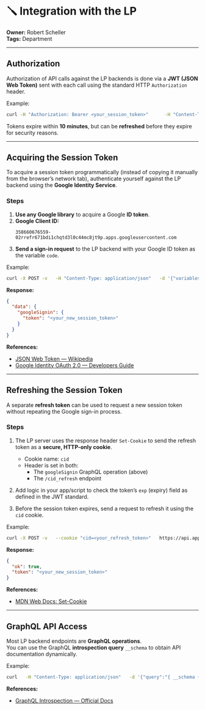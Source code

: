 # 🪛 Integration with the LP

**Owner:** Robert Scheller  
**Tags:** Department  

---

## Authorization

Authorization of API calls against the LP backends is done via a **JWT (JSON Web Token)** sent with each call using the standard HTTP `Authorization` header.

Example:
```bash
curl -H "Authorization: Bearer <your_session_token>"      -H "Content-Type: application/json"      https://api.app.code.berlin/graphql
```

Tokens expire within **10 minutes**, but can be **refreshed** before they expire for security reasons.

---

## Acquiring the Session Token

To acquire a session token programmatically (instead of copying it manually from the browser’s network tab), authenticate yourself against the LP backend using the **Google Identity Service**.

### Steps

1. **Use any Google library** to acquire a Google **ID token**.
2. **Google Client ID:**
   ```
   358660676559-02rrefr671bdi1chqtd3l0c44mc8jt9p.apps.googleusercontent.com
   ```
3. **Send a sign-in request** to the LP backend with your Google ID token as the variable `code`.

Example:
```bash
curl -X POST -v   -H "Content-Type: application/json"   -d '{"variables":{"code":"<your_ID_token>"},"operationName":"googleSignin"}'   https://api.app.code.berlin/graphql
```

**Response:**
```json
{
  "data": {
    "googleSignin": {
      "token": "<your_new_session_token>"
    }
  }
}
```

**References:**
- [JSON Web Token — Wikipedia](https://en.wikipedia.org/wiki/JSON_Web_Token)
- [Google Identity OAuth 2.0 — Developers Guide](https://developers.google.com/identity/protocols/oauth2#libraries)

---

## Refreshing the Session Token

A separate **refresh token** can be used to request a new session token without repeating the Google sign-in process.

### Steps

1. The LP server uses the response header `Set-Cookie` to send the refresh token as a **secure, HTTP-only cookie**.
   - Cookie name: `cid`
   - Header is set in both:
     - The `googleSignin` GraphQL operation (above)
     - The `/cid_refresh` endpoint

2. Add logic in your app/script to check the token’s `exp` (expiry) field as defined in the JWT standard.

3. Before the session token expires, send a request to refresh it using the `cid` cookie.

Example:
```bash
curl -X POST -v   --cookie "cid=<your_refresh_token>"   https://api.app.code.berlin/cid_refresh
```

**Response:**
```json
{
  "ok": true,
  "token": "<your_new_session_token>"
}
```

**References:**
- [MDN Web Docs: Set-Cookie](https://developer.mozilla.org/en-US/docs/Web/HTTP/Headers/Set-Cookie)

---

## GraphQL API Access

Most LP backend endpoints are **GraphQL operations**.  
You can use the GraphQL **introspection query** `__schema` to obtain API documentation dynamically.

Example:
```bash
curl   -H "Content-Type: application/json"   -d '{"query":"{ __schema { queryType { fields { name description } } } }"}'   https://api.app.code.berlin/graphql
```

**References:**
- [GraphQL Introspection — Official Docs](https://graphql.org/learn/introspection/)
